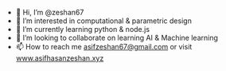 - 👋 Hi, I’m @zeshan67
- 👀 I’m interested in computational & parametric design
- 🌱 I’m currently learning python & node.js
- 💞️ I’m looking to collaborate on learning AI & Machine learning
- 📫 How to reach me asifzeshan67@gmail.com or visit www.asifhasanzeshan.xyz

<!---
zeshan67/zeshan67 is a ✨ special ✨ repository because its `README.md` (this file) appears on your GitHub profile.
You can click the Preview link to take a look at your changes.
--->
